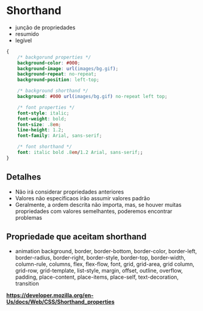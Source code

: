 # Shorthand

* junção de propriedades
* resumido
* legível

```css
{
    /* backgorund properties */
    background-color: #000;
    background-image: url(images/bg.gif);
    background-repeat: no-repeat;
    background-position: left-top;

    /* background shorthand */
    background: #000 url(images/bg.gif) no-repeat left top;

    /* font properties */
    font-style: italic;
    font-weight: bold;
    font-size: .8em;
    line-height: 1.2;
    font-family: Arial, sans-serif;

    /* font shorthand */
    font: italic bold .8em/1.2 Arial, sans-serif;;
}

```

## Detalhes

* Não irá considerar propriedades anteriores
* Valores não especificaos irão assumir valores padrão
* Geralmente, a ordem descrita não importa, mas, se houver muitas propriedades com valores semelhantes, poderemos encontrar problemas

## Propriedade que aceitam shorthand

* animation background, border, border-bottom, border-color, border-left, border-radius, border-right, border-style, border-top, border-width, column-rule, columns, flex, flex-flow, font, grid, grid-area, grid column, grid-row, grid-template, list-style, margin, offset, outline, overflow, padding, place-content, place-items, place-self, text-decoration, transition

**https://developer.mozilla.org/en-Us/docs/Web/CSS/Shorthand_properties**